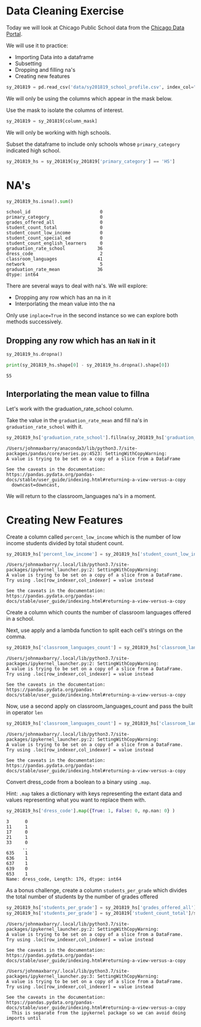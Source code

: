 
# Data Cleaning Exercise

Today we will look at Chicago Public School data from the [Chicago Data Portal](https://data.cityofchicago.org/). 

We will use it to practice:
   - Importing Data into a dataframe
   - Subsetting
   - Dropping and filling na's
   - Creating new features


```python
sy_201819 = pd.read_csv('data/sy201819_school_profile.csv', index_col="Unnamed: 0")
```

We will only be using the columns which appear in the mask below.
            

Use the mask to isolate the columns of interest.  


```python
sy_201819 = sy_201819[column_mask]
```

We will only be working with high schools. 

Subset the dataframe to include only schools whose `primary_category` indicated high school.


```python
sy_201819_hs = sy_201819[sy_201819['primary_category'] == 'HS']
```

# NA's 


```python
sy_201819_hs.isna().sum()
```




    school_id                          0
    primary_category                   0
    grades_offered_all                 0
    student_count_total                0
    student_count_low_income           0
    student_count_special_ed           0
    student_count_english_learners     0
    graduation_rate_school            36
    dress_code                         2
    classroom_languages               41
    network                            5
    graduation_rate_mean              36
    dtype: int64



There are several ways to deal with na's. We will explore:
  
  - Dropping any row which has an na in it
  - Interporlating the mean value into the na
  
Only use `inplace=True` in the second instance so we can explore both methods successively.


## Dropping any row which has an `NaN` in it



```python
sy_201819_hs.dropna()

print(sy_201819_hs.shape[0] - sy_201819_hs.dropna().shape[0])
```

    55


## Interporlating the mean value to fillna

Let's work with the graduation_rate_school column.  

Take the value in the `graduation_rate_mean` and fill na's in `graduation_rate_school` with it.



```python
sy_201819_hs['graduation_rate_school'].fillna(sy_201819_hs['graduation_rate_mean'].min(), inplace=True)
```

    /Users/johnmaxbarry/anaconda3/lib/python3.7/site-packages/pandas/core/series.py:4523: SettingWithCopyWarning: 
    A value is trying to be set on a copy of a slice from a DataFrame
    
    See the caveats in the documentation: https://pandas.pydata.org/pandas-docs/stable/user_guide/indexing.html#returning-a-view-versus-a-copy
      downcast=downcast,


We will return to the classroom_languages na's in a moment.

# Creating New Features

Create a column called `percent_low_income` which is the number of low income students divided by total student count.


```python
sy_201819_hs['percent_low_income'] = sy_201819_hs['student_count_low_income']/sy_201819_hs['student_count_total']
```

    /Users/johnmaxbarry/.local/lib/python3.7/site-packages/ipykernel_launcher.py:2: SettingWithCopyWarning: 
    A value is trying to be set on a copy of a slice from a DataFrame.
    Try using .loc[row_indexer,col_indexer] = value instead
    
    See the caveats in the documentation: https://pandas.pydata.org/pandas-docs/stable/user_guide/indexing.html#returning-a-view-versus-a-copy
      


Create a column which counts the number of classroom languages offered in a school.


Next, use apply and a lambda function to split each cell's strings on the comma.


```python
sy_201819_hs['classroom_languages_count'] = sy_201819_hs['classroom_languages'].apply(lambda x: x.split(','))
```

    /Users/johnmaxbarry/.local/lib/python3.7/site-packages/ipykernel_launcher.py:2: SettingWithCopyWarning: 
    A value is trying to be set on a copy of a slice from a DataFrame.
    Try using .loc[row_indexer,col_indexer] = value instead
    
    See the caveats in the documentation: https://pandas.pydata.org/pandas-docs/stable/user_guide/indexing.html#returning-a-view-versus-a-copy
      


Now, use a second apply on classroom_languages_count and pass the built in operator `len`


```python
sy_201819_hs['classroom_languages_count'] = sy_201819_hs['classroom_languages_count'].apply(len)
```

    /Users/johnmaxbarry/.local/lib/python3.7/site-packages/ipykernel_launcher.py:2: SettingWithCopyWarning: 
    A value is trying to be set on a copy of a slice from a DataFrame.
    Try using .loc[row_indexer,col_indexer] = value instead
    
    See the caveats in the documentation: https://pandas.pydata.org/pandas-docs/stable/user_guide/indexing.html#returning-a-view-versus-a-copy
      


Convert dress_code from a boolean to a binary using `.map`.

Hint: `.map` takes a dictionary with keys representing the extant data and values representing what you want to replace them with.



```python
sy_201819_hs['dress_code'].map({True: 1, False: 0, np.nan: 0} )
```




    3      0
    11     1
    17     0
    21     1
    33     0
          ..
    635    1
    636    1
    637    1
    639    0
    653    1
    Name: dress_code, Length: 176, dtype: int64



As a bonus challenge, create a  column `students_per_grade` which divides the total number of students by the number of grades offered


```python
sy_201819_hs['students_per_grade'] = sy_201819_hs['grades_offered_all'].apply(lambda x: x.split(','))
sy_201819_hs['students_per_grade'] = sy_201819['student_count_total']/sy_201819_hs['students_per_grade'].apply(len)

```

    /Users/johnmaxbarry/.local/lib/python3.7/site-packages/ipykernel_launcher.py:2: SettingWithCopyWarning: 
    A value is trying to be set on a copy of a slice from a DataFrame.
    Try using .loc[row_indexer,col_indexer] = value instead
    
    See the caveats in the documentation: https://pandas.pydata.org/pandas-docs/stable/user_guide/indexing.html#returning-a-view-versus-a-copy
      
    /Users/johnmaxbarry/.local/lib/python3.7/site-packages/ipykernel_launcher.py:3: SettingWithCopyWarning: 
    A value is trying to be set on a copy of a slice from a DataFrame.
    Try using .loc[row_indexer,col_indexer] = value instead
    
    See the caveats in the documentation: https://pandas.pydata.org/pandas-docs/stable/user_guide/indexing.html#returning-a-view-versus-a-copy
      This is separate from the ipykernel package so we can avoid doing imports until

